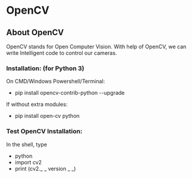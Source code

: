 # OpenCV

## About OpenCV
OpenCV stands for Open Computer Vision. With help of OpenCV, we can write Intelligent code to control our cameras.


### Installation:  (for Python 3)
On CMD/Windows Powershell/Terminal:
  - pip install opencv-contrib-python --upgrade

If without extra modules:
  - pip install open-cv python
  
  
### Test OpenCV Installation:
In the shell, type
  - python
  - import cv2
  - print (cv2._ _ version _ _)

